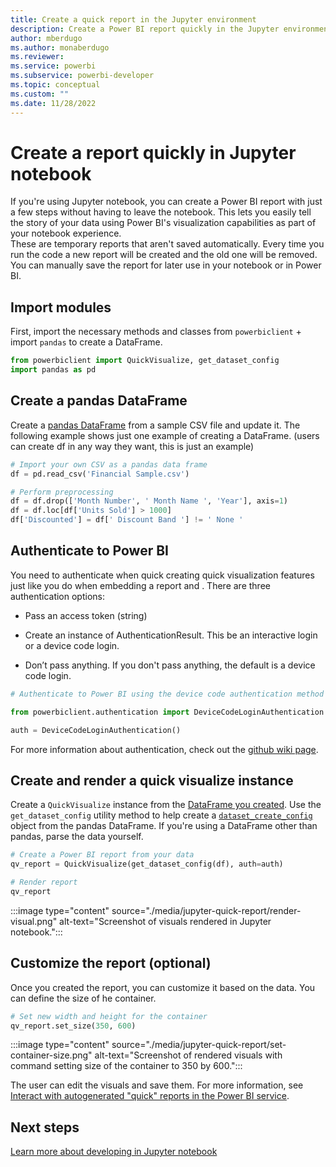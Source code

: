 ```yaml
---
title: Create a quick report in the Jupyter environment
description: Create a Power BI report quickly in the Jupyter environment
author: mberdugo
ms.author: monaberdugo
ms.reviewer:
ms.service: powerbi
ms.subservice: powerbi-developer
ms.topic: conceptual
ms.custom: ""
ms.date: 11/28/2022
---
```

# Create a report quickly in Jupyter notebook

If you're using Jupyter notebook, you can create a Power BI report with just a few steps without having to leave the notebook. This lets you easily tell the story of your data using Power BI's visualization capabilities as part of your notebook experience.  
These are temporary reports that aren't saved automatically. Every time you run the code a new report will be created and the old one will be removed. You can manually save the report for later use in your notebook or in Power BI.

## Import modules

First, import the necessary methods and classes from `powerbiclient` + import `pandas` to create a DataFrame.

```python
from powerbiclient import QuickVisualize, get_dataset_config
import pandas as pd
```

## Create a pandas DataFrame

Create a [pandas DataFrame](https://pandas.pydata.org/pandas-docs/stable/reference/api/pandas.DataFrame.html) from a sample CSV file and update it. The following example shows just one example of creating a DataFrame.  (users can create df in any way they want, this is just an example)

```python
# Import your own CSV as a pandas data frame
df = pd.read_csv('Financial Sample.csv')

# Perform preprocessing
df = df.drop(['Month Number', ' Month Name ', 'Year'], axis=1)
df = df.loc[df['Units Sold'] > 1000]
df['Discounted'] = df[' Discount Band '] != ' None '
```

## Authenticate to Power BI

You need to authenticate when quick creating quick visualization features just like you do when embedding a report and . There are three authentication options:

* Pass an access token (string)

* Create an instance of AuthenticationResult. This be an interactive login or a device code login.

* Don’t pass anything. If you don't pass anything, the default is a device code login.

```python
# Authenticate to Power BI using the device code authentication method

from powerbiclient.authentication import DeviceCodeLoginAuthentication

auth = DeviceCodeLoginAuthentication()
```

For more information about authentication, check out the [github wiki page](https://github.com/microsoft/powerbi-jupyter/wiki#authenticate-to-power-bi-and-acquire-an-access-token).

## Create and render a quick visualize instance

Create a `QuickVisualize` instance from the [DataFrame you created](#create-a-pandas-dataframe). Use the `get_dataset_config` utility method to help create a [`dataset_create_config`](/javascript/api/powerbi/powerbi-models/idatasetcreateconfiguration) object from the pandas DataFrame. If you're using a DataFrame other than pandas, parse the data yourself.

```python
# Create a Power BI report from your data
qv_report = QuickVisualize(get_dataset_config(df), auth=auth)

# Render report
qv_report
```

:::image type="content" source="./media/jupyter-quick-report/render-visual.png" alt-text="Screenshot of visuals rendered in Jupyter notebook.":::

## Customize the report (optional)

Once you created the report, you can customize it based on the data.
You can define the size of he container.

```python
# Set new width and height for the container
qv_report.set_size(350, 600)
```

:::image type="content" source="./media/jupyter-quick-report/set-container-size.png" alt-text="Screenshot of rendered visuals with command setting size of the container to 350 by 600.":::

The user can edit the visuals and save them. For more information, see [Interact with autogenerated "quick" reports in the Power BI service](../../create-reports/service-interact-quick-report.md).

## Next steps

[Learn more about developing in Jupyter notebook](/javascript/api/overview/powerbi/powerbi-jupyter)
